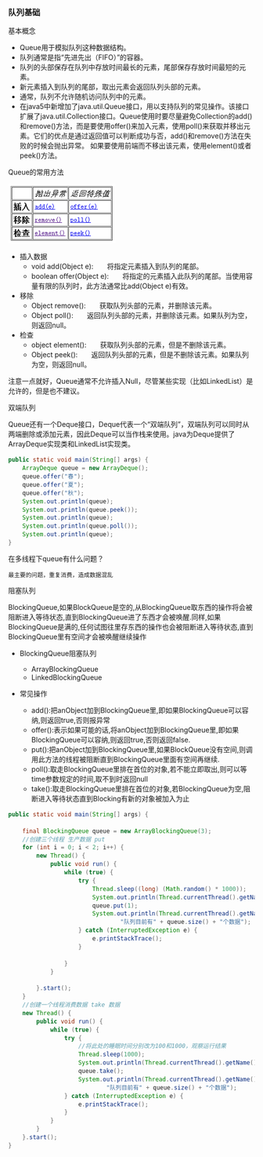 ### 队列基础
基本概念
* Queue用于模拟队列这种数据结构。
* 队列通常是指“先进先出（FIFO）”的容器。
* 队列的头部保存在队列中存放时间最长的元素，尾部保存存放时间最短的元素。
* 新元素插入到队列的尾部，取出元素会返回队列头部的元素。
* 通常，队列不允许随机访问队列中的元素。
* 在java5中新增加了java.util.Queue接口，用以支持队列的常见操作。该接口扩展了java.util.Collection接口。Queue使用时要尽量避免Collection的add()和remove()方法，而是要使用offer()来加入元素，使用poll()来获取并移出元素。它们的优点是通过返回值可以判断成功与否，add()和remove()方法在失败的时候会抛出异常。 如果要使用前端而不移出该元素，使用element()或者peek()方法。

Queue的常用方法

![](img/queue_operation.png)
* 插入数据
	* void add(Object e):　　将指定元素插入到队列的尾部。
	* boolean offer(Object e):　　将指定的元素插入此队列的尾部。当使用容量有限的队列时，此方法通常比add(Object e)有效。
* 移除
	* Object remove():　　获取队列头部的元素，并删除该元素。
	* Object poll():　　返回队列头部的元素，并删除该元素。如果队列为空，则返回null。
* 检查
	* object element():　　获取队列头部的元素，但是不删除该元素。
	* Object peek():　　返回队列头部的元素，但是不删除该元素。如果队列为空，则返回null。

注意一点就好，Queue通常不允许插入Null，尽管某些实现（比如LinkedList）是允许的，但是也不建议。

双端队列

Queue还有一个Deque接口，Deque代表一个“双端队列”，双端队列可以同时从两端删除或添加元素，因此Deque可以当作栈来使用。java为Deque提供了ArrayDeque实现类和LinkedList实现类。

```java
public static void main(String[] args) {
    ArrayDeque queue = new ArrayDeque();
    queue.offer("春");
    queue.offer("夏");
    queue.offer("秋");
    System.out.println(queue);
    System.out.println(queue.peek());
    System.out.println(queue);
    System.out.println(queue.poll());
    System.out.println(queue);
}
```

在多线程下queue有什么问题？
	
	最主要的问题，重复消费，造成数据混乱

阻塞队列

BlockingQueue,如果BlockQueue是空的,从BlockingQueue取东西的操作将会被阻断进入等待状态,直到BlockingQueue进了东西才会被唤醒.同样,如果BlockingQueue是满的,任何试图往里存东西的操作也会被阻断进入等待状态,直到BlockingQueue里有空间才会被唤醒继续操作

* BlockingQueue阻塞队列
	* ArrayBlockingQueue
	* LinkedBlockingQueue

* 常见操作
	* add():把anObject加到BlockingQueue里,即如果BlockingQueue可以容纳,则返回true,否则报异常 
	* offer():表示如果可能的话,将anObject加到BlockingQueue里,即如果BlockingQueue可以容纳,则返回true,否则返回false. 
	* put():把anObject加到BlockingQueue里,如果BlockQueue没有空间,则调用此方法的线程被阻断直到BlockingQueue里面有空间再继续. 
	* poll():取走BlockingQueue里排在首位的对象,若不能立即取出,则可以等time参数规定的时间,取不到时返回null 
	* take():取走BlockingQueue里排在首位的对象,若BlockingQueue为空,阻断进入等待状态直到Blocking有新的对象被加入为止 

```java
public static void main(String[] args) {

    final BlockingQueue queue = new ArrayBlockingQueue(3);
    //创建三个线程 生产数据 put
    for (int i = 0; i < 2; i++) {
        new Thread() {
            public void run() {
                while (true) {
                    try {
                        Thread.sleep((long) (Math.random() * 1000));
                        System.out.println(Thread.currentThread().getName() + "--------------准备放数据!");
                        queue.put(1);
                        System.out.println(Thread.currentThread().getName() + "--------------已经放了数据，" +
                                "队列目前有" + queue.size() + "个数据");
                    } catch (InterruptedException e) {
                        e.printStackTrace();
                    }

                }
            }

        }.start();
    }
    //创建一个线程消费数据 take 数据
    new Thread() {
        public void run() {
            while (true) {
                try {
                    //将此处的睡眠时间分别改为100和1000，观察运行结果
                    Thread.sleep(1000);
                    System.out.println(Thread.currentThread().getName() + "准备取数据!");
                    queue.take();
                    System.out.println(Thread.currentThread().getName() + "已经取走数据，" +
                            "队列目前有" + queue.size() + "个数据");
                } catch (InterruptedException e) {
                    e.printStackTrace();
                }
            }
        }
    }.start();
}
```